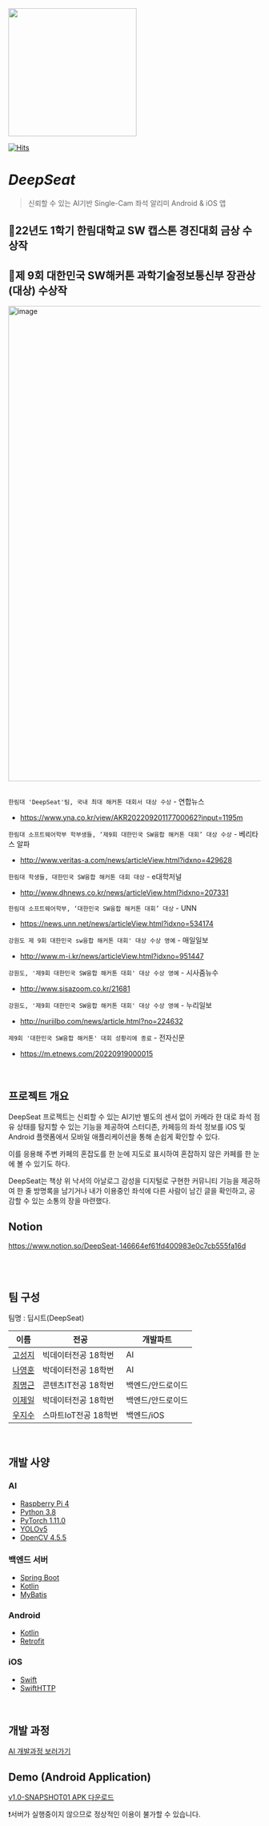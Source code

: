 

<img src="res/deepseat_cover_icon.gif" width="256" height="256">

[![Hits](https://hits.seeyoufarm.com/api/count/incr/badge.svg?url=https%3A%2F%2Fgithub.com%2Fseongjiko%2FDeepSeat_project&count_bg=%2366D90F&title_bg=%23000000&icon=seat.svg&icon_color=%23FF0000&title=hits&edge_flat=false)](https://hits.seeyoufarm.com)

# *DeepSeat*
> 신뢰할 수 있는 AI기반 Single-Cam 좌석 알리미 Android & iOS 앱
## 🥈22년도 1학기 한림대학교 SW 캡스톤 경진대회 금상 수상작
## 🥇제 9회 대한민국 SW해커톤 과학기술정보통신부 장관상(대상) 수상작
<img width="950" alt="image" src="https://user-images.githubusercontent.com/46768743/191144489-3b620951-4eff-4739-8e45-1bf6ea050500.png">

## 
`한림대 'DeepSeat'팀, 국내 최대 해커톤 대회서 대상 수상` - 연합뉴스
- https://www.yna.co.kr/view/AKR20220920117700062?input=1195m

`한림대 소프트웨어학부 학부생들, ‘제9회 대한민국 SW융합 해커톤 대회’ 대상 수상` - 베리타스 알파
- http://www.veritas-a.com/news/articleView.html?idxno=429628

`한림대 학생들, 대한민국 SW융합 해커톤 대회 대상` - e대학저널
- http://www.dhnews.co.kr/news/articleView.html?idxno=207331

`한림대 소프트웨어학부, ‘대한민국 SW융합 해커톤 대회’ 대상` - UNN
- https://news.unn.net/news/articleView.html?idxno=534174

`강원도 제 9회 대한민국 sw융합 해커톤 대회' 대상 수상 영예` - 매일일보
- http://www.m-i.kr/news/articleView.html?idxno=951447

`강원도, '제9회 대한민국 SW융합 해커톤 대회' 대상 수상 영예` - 시사줌뉴수
- http://www.sisazoom.co.kr/21681

`강원도, '제9회 대한민국 SW융합 해커톤 대회' 대상 수상 영예` - 누리일보
- http://nuriilbo.com/news/article.html?no=224632

`제9회 '대한민국 SW융합 해커톤' 대회 성황리에 종료` - 전자신문
- https://m.etnews.com/20220919000015


<br>

## 프로젝트 개요

DeepSeat 프로젝트는 신뢰할 수 있는 AI기반 별도의 센서 없이 카메라 한 대로 좌석 점유 상태를 탐지할 수 있는 기능을 제공하여 스터디존, 카페등의 좌석 정보를 iOS 및 Android 플랫폼에서 모바일 애플리케이션을 통해 손쉽게 확인할 수 있다.

이를 응용해 주변 카페의 혼잡도를 한 눈에 지도로 표시하여 혼잡하지 않은 카페를 한 눈에 볼 수 있기도 하다.

DeepSeat는 책상 위 낙서의 아날로그 감성을 디지털로 구현한 커뮤니티 기능을 제공하여 한 줄 방명록을 남기거나 내가 이용중인 좌석에 다른 사람이 남긴 글을 확인하고, 공감할 수 있는 소통의 장을 마련했다.

## Notion

https://www.notion.so/DeepSeat-146664ef61fd400983e0c7cb555fa16d

<br>

<br>

## 팀 구성

팀명 : 딥시트(DeepSeat)

|이름|전공|개발파트|
|---|---|------|
|[고성지](https://github.com/seongjiko)|빅데이터전공 18학번|AI|
|[나영훈](https://github.com/younghoonNa)|박데이터전공 18학번|AI|
|[최명근](https://mgchoi.com)|콘텐츠IT전공 18학번|백엔드/안드로이드|
|[이제일](https://github.com/WorldOneTop)|박데이터전공 18학번|백엔드/안드로이드|
|[우지수](https://github.com/wjs0414)|스마트IoT전공 18학번|백엔드/iOS|

<br>

## 개발 사양

### AI

- [Raspberry Pi 4](https://www.raspberrypi.com)
- [Python 3.8](https://www.python.org)
- [PyTorch 1.11.0](https://pytorch.org)
- [YOLOv5](https://github.com/ultralytics/yolov5)
- [OpenCV 4.5.5](https://opencv.org)

### 백엔드 서버

- [Spring Boot](https://spring.io/projects/spring-boot)
- [Kotlin](http://kotlinlang.org)
- [MyBatis](https://blog.mybatis.org)

### Android

- [Kotlin](http://kotlinlang.org)
- [Retrofit](https://square.github.io/retrofit/)

### iOS

- [Swift](https://developer.apple.com/kr/swift/)
- [SwiftHTTP](https://github.com/daltoniam/SwiftHTTP)

<br>

## 개발 과정

[AI 개발과정 보러가기](https://github.com/seongjiko/DeepSeat_project/blob/master/src/ai/README.md)


## Demo (Android Application)

[v1.0-SNAPSHOT01 APK 다운로드](https://github.com/seongjiko/DeepSeat_project/releases/tag/v1.0-SNAPSHOT01)

❗서버가 실행중이지 않으므로 정상적인 이용이 불가할 수 있습니다.


